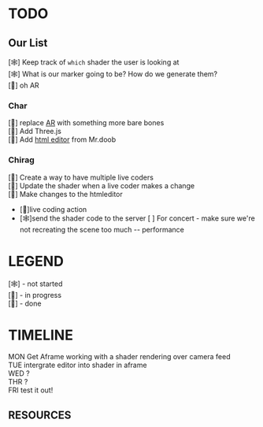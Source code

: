 # TODO

## Our List
[🕸] Keep track of `which` shader the user is looking at <br />
[🕸] What is our marker going to be? How do we generate them? <br />
[🎃] oh AR

### Char

[🎃] replace [AR](https://github.com/jeromeetienne/AR.js)  with something more bare bones<br />
[🌝] Add Three.js<br />
[🌝] Add [html editor](https://github.com/mrdoob/htmleditor) from Mr.doob <br />

### Chirag
[🌝] Create a way to have multiple live coders <br />
[🌝] Update the shader when a live coder makes a change <br />
[🎃] Make changes to the htmleditor
  - [🌝]live coding action
  - [🕸]send the shader code to the server
[ ] For concert - make sure we're not recreating the scene too much -- performance



# LEGEND
[🕸] - not started <br />
[🎃] - in progress <br />
[🌝] - done <br />


# TIMELINE

MON Get Aframe working with a shader rendering over camera feed <br />
TUE intergrate editor into shader in aframe <br />
WED ? <br />
THR ? <br />
FRI test it out! <br />

## RESOURCES